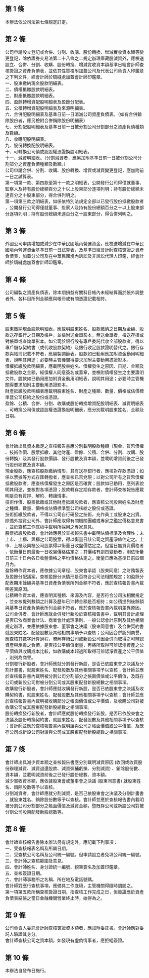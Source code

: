 第 1 條
-------
本辦法依公司法第七條規定訂定。

第 2 條
-------
公司申請設立登記或合併、分割、收購、股份轉換、增減實收資本額等變  
更登記，除依證券交易法第二十八條之二規定辦理庫藏股減資外，應檢送  
設立、合併、分割、收購、股份轉換、增減實收資本額基準日經會計師查  
核簽證之資產負債表，並依其性質檢附加蓋公司及代表公司負責人印鑑章  
之下列文件，經會計師於騎縫處加蓋會計師印鑑章。  
一、股東繳納現金股款明細表。  
二、債權抵繳股款明細表。  
三、財產抵繳股款明細表。  
四、盈餘轉增資配股明細表及盈餘分配表。  
五、公積轉增資配股明細表及來源明細表。  
六、合併配股明細表及基準日前一日消滅公司資產負債表。（如有合併銷  
    除股份者，應另檢附合併銷除股份明細表）  
七、分割配股明細表及基準日前一日被分割公司分割部分之資產負債種類  
    及數額。  
八、收購配股明細表。  
九、股份轉換配股明細表。  
十、可轉換公司債或認股權憑證換股明細表。  
十一、減資明細表。（分割減資者，應另加附基準日前一日被分割公司分  
      割部分之資產負債種類及數額。）  
公司申請合併、分割、收購、股份轉換、增資或減資變更登記，應加附前  
一日之試算表。  
第一項第一款、第四款至第十一款之明細表，公開發行公司得僅就董事、  
監察人及持有股份總額百分之十以上股東部分逐項列明；持有股份總額未  
達百分之十股東部分，得合併列明之。  
第一項第三款之明細表，如係依特別法規定全部以已發行股份抵繳股款者  
，公開發行公司得僅就董事、監察人及持有股份總額百分之十以上股東部  
分逐項列明；持有股份總額未達百分之十股東部分，得合併列明之。

第 3 條
-------
外國公司申請增加或減少在中華民國境內營運資金，應檢送增減在中華民  
國境內營運資金基準日前一日試算表，及基準日經會計師查核簽證之資產  
負債表，加蓋分公司及在中華民國境內訴訟及非訴訟代理人印鑑，經會計  
師於騎縫處加蓋會計師印鑑章。

第 4 條
-------
公司編製之資產負債表，除本期損益有關科目帳內未經結算而於帳外調整  
者外，各科目所列金額應與帳冊或有關憑證記載相符。

第 5 條
-------
股東繳納現金股款明細表，應載明股東姓名、股款繳納之日期及金額、股  
款送存銀行之日期及帳戶，並檢附送金單影本，無送金單者，檢送存摺或  
對帳單或查詢單影本。如公司於銀行設有專戶委託代收全部股款者，得以  
專戶儲存契約書（或代收股款契約）及銀行收足股款證明替代之。銀行存  
款與帳冊記載不符者，應編製調節表。股款如已動用應加附資金動用明細  
表，說明其用途；必要時主管機關得要求加附主要動用憑證影本。  
債權抵繳股款明細表，應載明股東姓名、債權發生之原因、日期、金額及  
抵繳股款之金額，經債權人同意簽名或蓋章，並檢附債權發生之主要證明  
文件。股款如已動用應加附資金動用明細表，說明其用途；必要時主管機  
關得要求加附主要動用憑證影本。  
財產抵繳股款明細表應載明股東姓名、財產之種類、數量、價格或估價標  
準暨公司核給之股份或憑證。  
盈餘、公積、合併、分割、收購或股份轉換增資配股明細表、減資明細表  
、可轉換公司債或認股權憑證換股明細表，應分別載明股東姓名、金額及  
日期。

第 6 條
-------
會計師出具資本繳足之查核報告書應分別載明股款種類（現金、貨幣債權  
、技術作價、股票抵繳、其他財產、盈餘、公積、合併、分割、收購、股  
份轉換）及其發行股款價額、發行股數及資本額，並載明增資前後之已發  
行股份總數及資本額。  
現金股款，應查核股款繳納情形，其有送存銀行者，應核對存款憑證；如  
係以票據等方式存匯轉撥者，應查核已否兌現；以對公司所有之貨幣債權  
抵繳股款者，應查核債權發生之原因是否確實；股款如已動用，應列表說  
明其用途，並核對各項憑證；股款轉存定期存款者，會計師查核報告應載  
明是否有質押、解約、轉讓情事。  
技術作價、股票抵繳或其他財產抵繳股款者，應查核公司股東姓名及財產  
之種類、數量、價格或估價標準暨公司核給之股份或憑證。  
技術抵繳股款者，不得以公司自行研發之技術，充作員工或股東之出資。  
除僑外投資公司外，會計師應取得有關機關團體或專家之鑑定價格意見書  
，並於查核工作底稿中載明所採用之專家意見。  
股票抵繳股款者，會計師應另於查核報告書中載明估價標準及合理性；未  
上市、上櫃、興櫃之公司股票，得以衡量日該公司之資產淨值估定之。上  
市、上櫃及興櫃公司股票得以衡量日收盤價估定之。但當日無買賣價格者  
，依衡量日前最後一日收盤價格估定之；其價格有劇烈變動者，則依衡量  
日前三十日內各日收盤價格之平均價格估定之。衡量日應為基準日前四個  
月內。  
盈餘轉作資本者，應依據公司章程、股東會承認（股東同意）之財務報表  
及盈餘分配議案，查核盈餘分派情形是否符合公司法相關規定；如盈餘分  
配表期末餘額與基準日資產負債表所列金額不符者，應於查核報告書內載  
明差異原因。  
公積轉作資本者，應查明其種類、來源及內容，是否符合公司法相關規定  
，並查核提列數額之計算及歷年已沖轉金額是否相符；如公積提列後餘額  
與基準日資產負債表所列金額不符者，應於查核報告書內載明差異原因。  
公司合併者，會計師應就合併發行新股於查核報告書中，載明其會計處理  
是否已依商業會計法、商業會計處理準則、一般公認會計原則及其他相關  
規定辦理，並應依據股東會、董事會之決議（股東同意書）及合併契約書  
就股東姓名、配發股數及其他相關事項予以查核；公司因合併認列商譽，  
應查核其數字計算過程，瞭解存續公司或新設公司因合併而取得之可辨認  
資產與承擔之負債，是否按公平價值衡量，再將所取得可辨認淨資產之公  
平價值與收購成本比較，如收購成本超過所取得可辨認淨資產之公平價值  
，則列為商譽。  
分割發行新股者，會計師應就分割發行新股，是否已依股東會之決議及分  
割計畫書，就股東姓名、配發股數及其他相關事項予以查核；會計師並應  
於查核報告書內載明被分割公司分割部分之帳面價值或公平價值，及既存  
公司或新設公司對被分割公司或其股東配發新股總數之相關事項。  
收購發行新股者，會計師應就收購發行新股，是否已依股東會之決議及收  
購契約書，就股東姓名、配發股數及其他相關事項予以查核；會計師並應  
於查核報告書內載明被收購部分之帳面價值或公平價值，及收購公司對被  
收購公司或其股東配發新股總數之相關事項。  
股份轉換發行新股者，會計師應就股份轉換發行新股，是否已依股東會之  
決議及股份轉換契約書，就股東姓名、配發股數及其他相關事項予以查核  
；會計師並應於查核報告書內載明讓與公司之帳面價值或公平價值，及既  
存公司或新設公司對讓與公司或其股東配發新股總數之相關事項。

第 7 條
-------
會計師出具減少資本額之查核報告書應分別載明減資原因 (收回或收買股  
份辦理減資、減資退還股款、減資彌補虧損、分割減資) 、銷除股份數、  
資本額，並載明減資前後之已發行股份總數、資本額。  
減少實收資本額，應依據股東會或董事會之決議 (股東同意書) 就股東姓  
名、銷除股數等予以查核。  
分割減資者，會計師應就分割減資，是否己依股東會之決議及分割計畫書  
，就股東姓名、銷除股份數等予以查核。會計師並應於查核報告書內載明  
被分割公司分割部分之帳面價值及減資金額，暨既存公司或新設公司對被  
分割公司股東配發新股總數等。

第 8 條
-------
會計師查核報告書除本辦法另有規定外，應記載下列事項：  
一、受查核報表名稱及所屬日期。  
二、受查核公司名稱及公司統一編號。但申請設立者免填公司統一編號。  
三、會計師之查核範圍及意見。  
四、會計師姓名、身分證統一編號、親筆簽名及加蓋印鑑章。  
五、查核簽證日期。  
六、會計師事務所之名稱、所在地及電話號碼。  
會計師對應行查核事項，應備具工作底稿，主管機關得隨時調閱之。  
第一項第五款所稱查核簽證日期，指查核工作完成之日，但簽證應於資產  
負債表結帳之當日金融機關營業終止時，始得為之。

第 9 條
-------
公司負責人委託會計師查核簽證資本額者，應加附委託書。會計師應對委  
託人驗證其身分。  
會計師查核公司之資本額，如發現有虛偽情事者，應拒絕簽證。

第 10 條
--------
本辦法自發布日施行。

